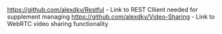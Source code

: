 https://github.com/alexdkv/Restful - Link to REST Cllient needed for supplement managing
https://github.com/alexdkv/Video-Sharing - Link to WebRTC video sharing functionality 
